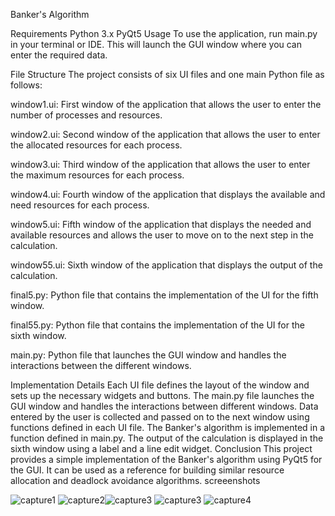 Banker's Algorithm

Requirements
Python 3.x
PyQt5
Usage
To use the application, run main.py in your terminal or IDE. This will launch the GUI window where you can enter the required data.

File Structure
The project consists of six UI files and one main Python file as follows:

window1.ui: First window of the application that allows the user to enter the number of processes and resources.

window2.ui: Second window of the application that allows the user to enter the allocated resources for each process.

window3.ui: Third window of the application that allows the user to enter the maximum resources for each process.

window4.ui: Fourth window of the application that displays the available and need resources for each process.

window5.ui: Fifth window of the application that displays the needed and available resources and allows the user to move on to the next step in the calculation.

window55.ui: Sixth window of the application that displays the output of the calculation.

final5.py: Python file that contains the implementation of the UI for the fifth window.

final55.py: Python file that contains the implementation of the UI for the sixth window.

main.py: Python file that launches the GUI window and handles the interactions between the different windows.

Implementation Details
Each UI file defines the layout of the window and sets up the necessary widgets and buttons.
The main.py file launches the GUI window and handles the interactions between different windows.
Data entered by the user is collected and passed on to the next window using functions defined in each UI file.
The Banker's algorithm is implemented in a function defined in main.py.
The output of the calculation is displayed in the sixth window using a label and a line edit widget.
Conclusion
This project provides a simple implementation of the Banker's algorithm using PyQt5 for the GUI. It can be used as a reference for building similar resource allocation and deadlock avoidance algorithms.
screeenshots

![capture1](https://github.com/StarSage1/banker-s-algorithm/assets/129214435/f8e7cfc6-3bd0-41bc-92cd-eeee75beedc1)
![capture2](https://github.com/StarSage1/banker-s-algorithm/assets/129214435/e8fdf61c-4fbd-40cf-81d3-9697610f464f)![capture3](https://github.com/StarSage1/banker-s-algorithm/assets/129214435/ea26df21-bf8e-4b05-b2b9-ca5043541b80)
![capture3](https://github.com/StarSage1/banker-s-algorithm/assets/129214435/e06e1272-4c6e-49da-8164-450d8a153489)
![capture4](https://github.com/StarSage1/banker-s-algorithm/assets/129214435/aeb29dc2-df86-49b5-a977-312ff5860676)

